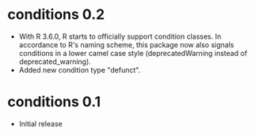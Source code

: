 # conditions 0.2

* With R 3.6.0, R starts to officially support condition classes.
  In accordance to R's naming scheme, this package now also signals conditions
  in a lower camel case style (deprecatedWarning instead of deprecated_warning).
* Added new condition type "defunct".

# conditions 0.1

* Initial release
